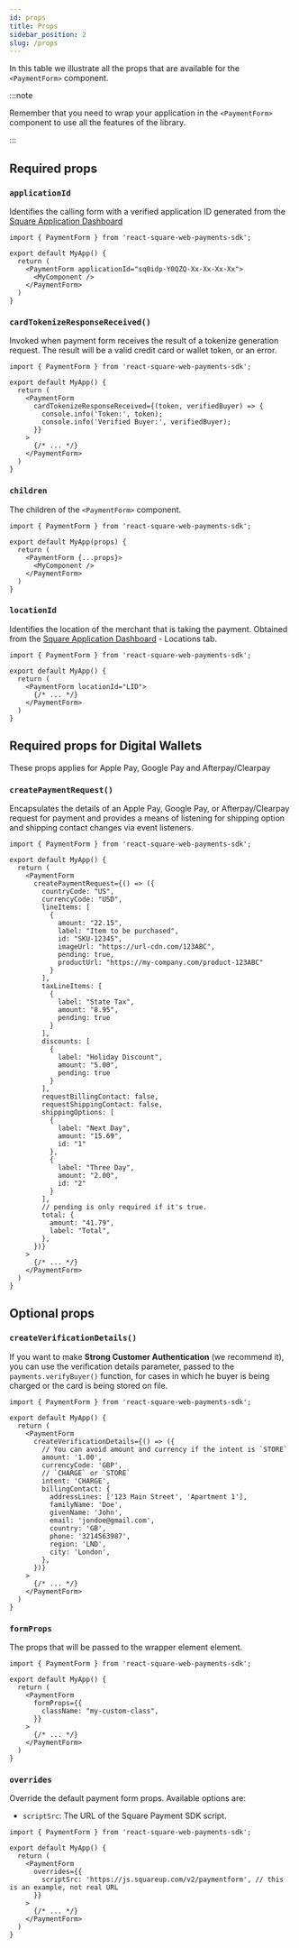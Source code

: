 ```yaml
---
id: props
title: Props
sidebar_position: 2
slug: /props
---
```


In this table we illustrate all the props that are available for the `<PaymentForm>` component.

:::note

Remember that you need to wrap your application in the `<PaymentForm>` component to use all the features of the library.

:::

## Required props

### `applicationId`

Identifies the calling form with a verified application ID generated from the [Square Application Dashboard](https://squareup.com/login?app=developer)

```tsx
import { PaymentForm } from 'react-square-web-payments-sdk';

export default MyApp() {
  return (
    <PaymentForm applicationId="sq0idp-Y0QZQ-Xx-Xx-Xx-Xx">
      <MyComponent />
    </PaymentForm>
  )
}
```

### `cardTokenizeResponseReceived()`

Invoked when payment form receives the result of a tokenize generation request. The result will be a valid credit card or wallet token, or an error.

```tsx
import { PaymentForm } from 'react-square-web-payments-sdk';

export default MyApp() {
  return (
    <PaymentForm
      cardTokenizeResponseReceived={(token, verifiedBuyer) => {
        console.info('Token:', token);
        console.info('Verified Buyer:', verifiedBuyer);
      }}
    >
      {/* ... */}
    </PaymentForm>
  )
}
```

### `children`

The children of the `<PaymentForm>` component.

```tsx
import { PaymentForm } from 'react-square-web-payments-sdk';

export default MyApp(props) {
  return (
    <PaymentForm {...props}>
      <MyComponent />
    </PaymentForm>
  )
}
```

### `locationId`

Identifies the location of the merchant that is taking the payment. Obtained from the [Square Application Dashboard](https://squareup.com/login?app=developer) - Locations tab.

```tsx
import { PaymentForm } from 'react-square-web-payments-sdk';

export default MyApp() {
  return (
    <PaymentForm locationId="LID">
      {/* ... */}
    </PaymentForm>
  )
}
```

## Required props for Digital Wallets

These props applies for Apple Pay, Google Pay and Afterpay/Clearpay

### `createPaymentRequest()`

Encapsulates the details of an Apple Pay, Google Pay, or Afterpay/Clearpay request for payment and provides a means of listening for shipping option and shipping contact changes via event listeners.

```tsx
import { PaymentForm } from 'react-square-web-payments-sdk';

export default MyApp() {
  return (
    <PaymentForm
      createPaymentRequest={() => ({
        countryCode: "US",
        currencyCode: "USD",
        lineItems: [
          {
            amount: "22.15",
            label: "Item to be purchased",
            id: "SKU-12345",
            imageUrl: "https://url-cdn.com/123ABC",
            pending: true,
            productUrl: "https://my-company.com/product-123ABC"
          }
        ],
        taxLineItems: [
          {
            label: "State Tax",
            amount: "8.95",
            pending: true
          }
        ],
        discounts: [
          {
            label: "Holiday Discount",
            amount: "5.00",
            pending: true
          }
        ],
        requestBillingContact: false,
        requestShippingContact: false,
        shippingOptions: [
          {
            label: "Next Day",
            amount: "15.69",
            id: "1"
          },
          {
            label: "Three Day",
            amount: "2.00",
            id: "2"
          }
        ],
        // pending is only required if it's true.
        total: {
          amount: "41.79",
          label: "Total",
        },
      })}
    >
      {/* ... */}
    </PaymentForm>
  )
}
```

## Optional props

### `createVerificationDetails()`

If you want to make **Strong Customer Authentication** (we recommend it), you can use the verification details parameter, passed to the `payments.verifyBuyer()` function, for cases in which he buyer is being charged or the card is being stored on file.

```tsx
import { PaymentForm } from 'react-square-web-payments-sdk';

export default MyApp() {
  return (
    <PaymentForm
      createVerificationDetails={() => ({
        // You can avoid amount and currency if the intent is `STORE`
        amount: '1.00',
        currencyCode: 'GBP',
        // `CHARGE` or `STORE`
        intent: 'CHARGE',
        billingContact: {
          addressLines: ['123 Main Street', 'Apartment 1'],
          familyName: 'Doe',
          givenName: 'John',
          email: 'jondoe@gmail.com',
          country: 'GB',
          phone: '3214563987',
          region: 'LND',
          city: 'London',
        },
      })}
    >
      {/* ... */}
    </PaymentForm>
  )
}
```

### `formProps`

The props that will be passed to the wrapper element element.

```tsx
import { PaymentForm } from 'react-square-web-payments-sdk';

export default MyApp() {
  return (
    <PaymentForm
      formProps={{
        className: "my-custom-class",
      }}
    >
      {/* ... */}
    </PaymentForm>
  )
}
```

### `overrides`

Override the default payment form props. Available options are:

- `scriptSrc`: The URL of the Square Payment SDK script.

```tsx
import { PaymentForm } from 'react-square-web-payments-sdk';

export default MyApp() {
  return (
    <PaymentForm
      overrides={{
        scriptSrc: 'https://js.squareup.com/v2/paymentform', // this is an example, not real URL
      }}
    >
      {/* ... */}
    </PaymentForm>
  )
}
```
